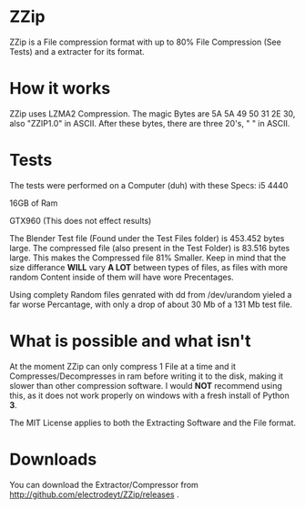 # ZZip
ZZip is a File compression format with up to 80% File Compression (See Tests) and a extracter for its format.

# How it works
ZZip uses LZMA2 Compression. The magic Bytes are 5A 5A 49 50 31 2E 30, also "ZZIP1.0" in ASCII. After these bytes, there are three 20's, " " in ASCII.
# Tests
The tests were performed on a Computer (duh) with these Specs:
  i5 4440
  
  16GB of Ram
  
  GTX960 (This does not effect results)
  
The Blender Test file (Found under the Test Files folder) is 453.452 bytes large. The compressed file (also present in the Test Folder) is 83.516 bytes large.
This makes the Compressed file 81% Smaller. Keep in mind that the size differance **WILL** vary **A LOT** between types of files, as files with more random Content inside of them will have wore Precentages.

Using complety Random files genrated with dd from /dev/urandom yieled a far worse Percantage, with only a drop of about 30 Mb of a 131 Mb test file.

# What is possible and what isn't
At the moment ZZip can only compress 1 File at a time and it Compresses/Decompresses in ram before writing it to the disk, making it slower than other compression software.
I would **NOT** recommend using this, as it does not work properly on windows with a fresh install of Python **3**.



The MIT License applies to both the Extracting Software and the File format.

# Downloads
You can download the Extractor/Compressor from http://github.com/electrodeyt/ZZip/releases .
